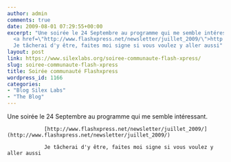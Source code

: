 ```yaml
---
author: admin
comments: true
date: 2009-08-01 07:29:55+00:00
excerpt: "Une soirée le 24 Septembre au programme qui me semble intéressant.\
  <a href=\"http://www.flashxpress.net/newsletter/juillet_2009/\">http://www.flashxpress.net/newsletter/juillet_2009/</a>\
  Je tâcherai d'y être, faites moi signe si vous voulez y aller aussi"
layout: post
link: https://www.silexlabs.org/soiree-communaute-flash-xpress/
slug: soiree-communaute-flash-xpress
title: Soirée communauté Flashxpress
wordpress_id: 1166
categories:
- "Blog Silex Labs"
- "The Blog"
---
```


Une soirée le 24 Septembre au programme qui me semble intéressant.

				[http://www.flashxpress.net/newsletter/juillet_2009/](http://www.flashxpress.net/newsletter/juillet_2009/)

				Je tâcherai d'y être, faites moi signe si vous voulez y aller aussi
